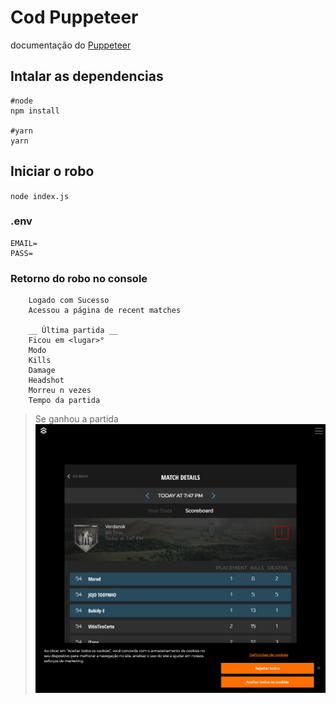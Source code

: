 # Cod Puppeteer
documentação do [Puppeteer](https://github.com/puppeteer/puppeteer)

## Intalar as dependencias
```
#node
npm install

#yarn
yarn
```

## Iniciar o robo
`
node index.js
`

### .env
```
EMAIL=
PASS=
```


### Retorno do robo no console

```
    Logado com Sucesso
    Acessou a página de recent matches
   
    __ Última partida __
    Ficou em <lugar>°
    Modo 
    Kills 
    Damage 
    Headshot 
    Morreu n vezes
    Tempo da partida 
```

> Se ganhou a partida
>![image robo](./.github/scoreBoard1.png)